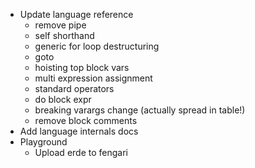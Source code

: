 - Update language reference
  - remove pipe
  - self shorthand
  - generic for loop destructuring
  - goto
  - hoisting top block vars
  - multi expression assignment
  - standard operators
  - do block expr
  - breaking varargs change (actually spread in table!)
  - remove block comments
- Add language internals docs
- Playground
  - Upload erde to fengari
